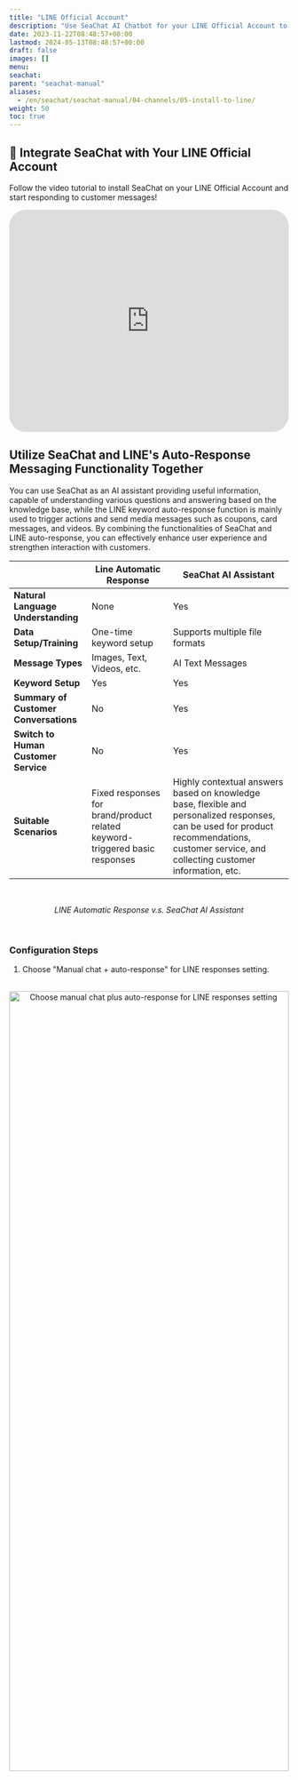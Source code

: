 ```yaml
---
title: "LINE Official Account"
description: "Use SeaChat AI Chatbot for your LINE Official Account to enhance customer experience. SeaChat can work with LINE's auto-response feature to optimize customer interactions."
date: 2023-11-22T08:48:57+00:00
lastmod: 2024-05-13T08:48:57+00:00
draft: false
images: []
menu:
seachat:
parent: "seachat-manual"
aliases:
  - /en/seachat/seachat-manual/04-channels/05-install-to-line/
weight: 50
toc: true
---
```



## :movie_camera: Integrate SeaChat with Your LINE Official Account

Follow the video tutorial to install SeaChat on your LINE Official Account and start responding to customer messages!

<iframe width="100%" height="400" src="https://www.youtube.com/embed/?listType=playlist&list=PL8K7_LTqly44LeOocjDOpXH0svonxa0T0&index=2" title="YouTube video player" frameborder="0" allow="accelerometer; autoplay; clipboard-write; encrypted-media; gyroscope; picture-in-picture" allowfullscreen style="border-radius: 30px;"></iframe>


## Utilize SeaChat and LINE's Auto-Response Messaging Functionality Together

You can use SeaChat as an AI assistant providing useful information, capable of understanding various questions and answering based on the knowledge base, while the LINE keyword auto-response function is mainly used to trigger actions and send media messages such as coupons, card messages, and videos. By combining the functionalities of SeaChat and LINE auto-response, you can effectively enhance user experience and strengthen interaction with customers.

|                                  | Line Automatic Response                                                                                  | SeaChat AI Assistant                                                                                                                                                             |
|----------------------------------|----------------------------------------------------------------------------------------------------------|----------------------------------------------------------------------------------------------------------------------------------------------------------------------------------|
| **Natural Language Understanding**            | None                                                                                                     | Yes                                                                                                                                                                              |
| **Data Setup/Training**          | One-time keyword setup                                                                                   | Supports multiple file formats                                                                                                                                                   |
| **Message Types**                | Images, Text, Videos, etc.                                                                               | AI Text Messages                                                                                                                                                                 |
| **Keyword Setup**                | Yes                                                                                                      | Yes                                                                                                                                                                              |
| **Summary of Customer Conversations** | No                                                                                                       | Yes                                                                                                                                                                              |
| **Switch to Human Customer Service**  | No                                                                                                       | Yes                                                                                                                                                                              |
| **Suitable Scenarios**           | Fixed responses for brand/product related keyword-triggered basic responses                              | Highly contextual answers based on knowledge base, flexible and personalized responses, can be used for product recommendations, customer service, and collecting customer information, etc. |

<br/>
<center>

*LINE Automatic Response v.s. SeaChat AI Assistant*
</center>
<br/>

### Configuration Steps

1. Choose "Manual chat + auto-response" for LINE responses setting.

<br/>
<center>
<a style="border-radius: 0.4rem; cursor: zoom-in;" href="/images/seachat/en/channels/line/choose-manual-chat-plus-auto-response-for-line-responses-setting.png" target="_blank">
<img height="60%" width="100%" src="/images/seachat/en/channels/line/choose-manual-chat-plus-auto-response-for-line-responses-setting.png" alt="Choose manual chat plus auto-response for LINE responses setting">
</a>

*Choose manual chat plus auto-response for LINE response setting*
</center>
<br/>

2. To avoid duplicate responses, change LINE's auto-response to keyword response by going to [LINE Business](https://manager.line.biz/) > Auto-Response Messages > Click on Keyword Response.

<br/>
<center>
<a style="border-radius: 0.4rem; cursor: zoom-in;" href="/images/seachat/en/channels/line/change-lines-auto-response-to-keyword-response.png" target="_blank">
<img height="60%" width="100%" src="/images/seachat/en/channels/line/change-lines-auto-response-to-keyword-response.png" alt="Change LINE's auto-response to keyword response">
</a>

*Change LINE's auto-response to keyword response*
</center>
<br/>

3. Add the desired keywords to the keyword response and set up the messages, for example - the keyword for business hours could be: store hours, business hours, etc. And in the message setting, input: "We are open Monday to Friday, 9am to 6pm."

<br/>
<center>
<a style="border-radius: 0.4rem; cursor: zoom-in;" href="/images/seachat/en/channels/line/add-keywords-to-keyword-response.png" target="_blank">
<img height="60%" width="100%" src="/images/seachat/en/channels/line/add-keywords-to-keyword-response.png" alt="Add keywords to keyword response">
</a>

*Add keywords to keyword response*
</center>
<br/>

4. Open SeaChat and add a knowledge base document.

<br/>
<center>
<a style="border-radius: 0.4rem; cursor: zoom-in;" href="/images/seachat/en/channels/line/seachat-knowledge-base.png" target="_blank">
<img height="60%" width="100%" src="/images/seachat/en/channels/line/seachat-knowledge-base.png" alt="Add knowledge to SeaChat knowledge base">
</a>

*Add knowledge to SeaChat knowledge base*
</center>
<br/>

5. Enter these keywords into the document title of SeaChat and provide additional explanations in the document text: You can write additional messages, such as appointment links, transferring to customer service, etc., and adjust the weight to 75.

<br/>
<center>
<a style="border-radius: 0.4rem; cursor: zoom-in;" href="/images/seachat/en/channels/line/enter-keyword-response-into-seachat-knowledge-base.png" target="_blank">
<img height="60%" width="100%" src="/images/seachat/en/channels/line/enter-keyword-response-into-seachat-knowledge-base.png" alt="Enter keyword response into SeaChat knowledge base">
</a>

*Enter keyword response into SeaChat knowledge base*
</center>
<br/>

6. SeaChat AI Assistant will not repeat responses on LINE, and can help expand knowledge for your customers to improve their experience. LINE messages can be set as images, videos, and for more contexual responses, you can rely on SeaChat.

<br/>
<center>
<a style="border-radius: 0.4rem; cursor: zoom-in;" href="/images/seachat/en/channels/line/LINE-text-messages-you-can-rely-on-seachat.png" target="_blank">
<img height="100%" width="50%" src="/images/seachat/en/channels/line/LINE-text-messages-you-can-rely-on-seachat.png" alt="LINE text messages you can rely on SeaChat">
</a>

*Respond to Customers using SeaChat and LINE auto-responses*
</center>
<br/>

## Managing LINE and SeaChat Integration

### Option 1: Completely Disable LINE Live Chat

**Step 1:** Disable the LINE live chat feature.

**After Disabling:**

* You can then use SeaChat's features to replace LINE's auto-reply and live chat functions, with all conversation records being saved in SeaChat.

### Option 2: Using Both Platforms Simultaneously

In this setup, both LINE and SeaChat can respond to incoming messages. However, special attention is needed when managing replies from each platform. Users can switch between the LINE backend or the SeaChat backend for live chat.

#### Auto-Reply:

* SeaChat can automatically respond to messages. These replies will appear in both the LINE backend and the SeaChat backend.

#### Live Reply from LINE Backend:

**Advantages:**

* Live replies will be fully displayed in the LINE backend.

**Disadvantages:**

* Live replies will not be shown in the SeaChat backend.
* SeaChat won't be aware that a live reply has been sent from LINE, so it will continue to send its own reply. This may result in the user receiving two responses: the SeaChat reply (usually the first) and the live reply from the LINE backend.
* Using SeaChat to reply incurs a cost of approximately NT$0.3 per message (GPT-3.5) or NT$0.18 per message (GPT-4o-mini).

#### Live Reply from SeaChat:

**Advantages:**

* Live replies will be fully displayed in the SeaChat backend.

**Disadvantages:**

* Live replies will not be shown in the LINE backend.
* These replies will count against LINE's monthly message limit (200 messages per month for free users). If the monthly limit is reached, you won't be able to send additional messages without upgrading your plan.

## LINE's Pricing Strategy

* Live replies sent through the LINE Official Account Manager do not count toward the free message quota.
* For detailed pricing, refer to the official pricing information: [LINE Official Account Manager Pricing](https://tw.linebiz.com/column/LINEOA-2023-Price-Plan/)

### Which Types of Messages Are Charged?

* Only "Broadcast Messages," "Push API Messages from the Advanced Features of the Messaging API," and "Progressive Messages" are counted toward the message limit. The following types of messages are considered "free":
    * Welcome messages for new friends.
    * One-on-one live chat messages.
    * Auto-reply messages.
    * AI auto-reply messages.
    * Messaging API's Reply API.

<br/>


## Limits of LINE Button Messages

When users are using the LINE channel with SeaChat, they may encounter issues where the button message is cut off when the message button is clicked. This is due to the character limit for the LINE button message.

Here is a summary of the current limits for our button templates and postback buttons:

- **Message character limit**: 200 characters

- **Postback button content character limit**: 300 characters across all buttons

- **Postback button number limit**: Up to 4 buttons

For detailed reference, please visit the following sections on LINE's developer documentation:

Button template message character limit and number of buttons limit under the [Buttons Template](https://developers.line.biz/en/reference/messaging-api/#template-messages) section.

Postback Button’s content character limit under the [Postback Action](https://developers.line.biz/en/reference/messaging-api/#action-objects) section.

SeaChat has a solution for this issue. Utilize the feature of KB ID to avoid the message being cut off. Please check out our wiki about [KB ID](https://wiki.seasalt.ai/seachat/seachat-manual/03-add-knowledge/09-add-webpage-link-in-answers/#kb-ids) for more information on how to avoid the message being cut off.


## LINE's AI Auto-Reply Function Will Be Discontinued Soon

[LINE's AI auto-response function](https://tw.linebiz.com/manual/line-official-account/oa-manager-smartchat/) will be discontinued in May 2024.

If you are still using the AI auto-response function, make sure to arrange alternative solutions soon.

## 🔖 FAQ

### How do the customers know that the Live Agent has left the chat?

When the Live Agent finishes a conversation, he/she can click on the **Complete** button. The customer will see a message saying that **the Live Agent has left the conversation.**

<br/>
<center>
<a style="border-radius: 0.4rem; cursor: zoom-in;" href="/images/seachat/en/channels/line/faq-1.png" target="_blank">
<img height="50%" width="100%" src="/images/seachat/en/channels/line/faq-1.png" alt="LINE text messages you can rely on SeaChat">
</a>

</center>
<br/>

### Can I set an activation time for my AI Agent to start the conversation automatically? 

Currently, we do not support setting an activation time for the AI Agent to start the conversation automatically. However, you can easily turn on the AI Agent by clicking on **Complete** button in a conversation once you have finished your conversation. Refer to our [tutorial](/en/seachat/seachat-manual/02-create-agent/02-live-agent-transfer) for more information.

### Can I see the response of the AI Agent in the LINE chat?

Yes, you can see both the agent's and live agent's responses. You will have a complete overview of the chat. However, we recommend using SeaChat's conversation platform to have a better overview and control of all the conversations.

### Why does my button says "Live Agent" in my LINE Channel? How can I change it to Chinese?

To change the language of your button from English to Chinese in the UI of your LINE channel, you should go to the **Webchat Widget** channel.

In **Channels**, find the **Webchat Widget** channel. Modify the language to Chinese in the **Basic Settings**. This will then change the language of the buttons in the UI of your LINE chat. Now it should say **真人客服** instead of **Live Agent**.

<div style="display: flex; flex-direction: column; align-items: center;">
  <div style="width: 100%; text-align: center; display: flex; flex-direction: column; align-items: center; justify-content: center">
    <a href="/images/seachat/en/agent-information/webchat-settings-for-thrid-parties.png" target="_blank">
      <img width="80%" style="border-radius: 0.4rem; cursor: zoom-in;" src="/images/seachat/en/agent-information/webchat-settings-for-thrid-parties.png" alt="image that displays the additional options in Chat Settings">
    </a>
  </div>
  <p style="margin-top: 20px; font-size: 15px">Webchat Chat Settings and Basic Settings</p>
</div>
